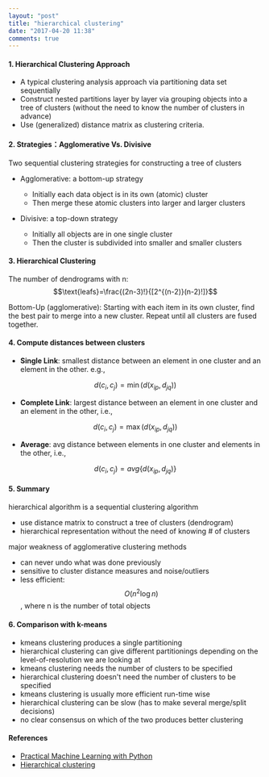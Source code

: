 ```yaml
---
layout: "post"
title: "hierarchical clustering"
date: "2017-04-20 11:38"
comments: true
---
```


#### 1. Hierarchical Clustering Approach

- A typical clustering analysis approach via partitioning data set sequentially
- Construct nested partitions layer by layer via grouping objects into a tree of clusters (without the need to know the number of clusters in advance)
- Use (generalized) distance matrix as clustering criteria.


####  2. Strategies：Agglomerative Vs. Divisive

Two sequential clustering strategies for constructing a tree of clusters

- Agglomerative: a bottom-up strategy
  - Initially each data object is in its own (atomic) cluster
  - Then merge these atomic clusters into larger and larger clusters

- Divisive: a top-down strategy
  - Initially all objects are in one single cluster
  - Then the cluster is subdivided into smaller and smaller clusters

#### 3. Hierarchical Clustering

The number of dendrograms with n: $$\text{leafs}=\frac{(2n-3)!}{[2^{(n-2)}(n-2)!]}$$

Bottom-Up (agglomerative): Starting with each item in its own cluster, find the best pair to merge into a new cluster. Repeat until all clusters are fused together.

#### 4. Compute distances between clusters

- **Single Link**: smallest distance between an element in one cluster and an element in the other. e.g.,

$$d(c_i,c_j)=\min(d(x_{ip},d_{jq}))$$


- **Complete Link**: largest distance between an element in one cluster and an element in the other, i.e.,

$$d(c_i,c_j)=\max(d(x_{ip},d_{jq}))$$


- **Average**: avg distance between elements in one cluster and elements in the other, i.e.,

$$d(c_i,c_j)=avg\{d(x_{ip},d_{jq})\}$$

#### 5. Summary

hierarchical algorithm is a sequential clustering algorithm
  - use distance matrix to construct a tree of clusters (dendrogram)
  - hierarchical representation without the need of knowing # of clusters

major weakness of agglomerative clustering methods
  - can never undo what was done previously
  - sensitive to cluster distance measures and noise/outliers
  - less efficient: $$O(n^2\log n)$$, where n is the number of total objects

#### 6. Comparison with k-means

- kmeans clustering produces a single partitioning
- hierarchical clustering can give different partitionings depending on the level-of-resolution we are looking at
- kmeans clustering needs the number of clusters to be specified
- hierarchical clustering doesn't need the number of clusters to be specified
- kmeans clustering is usually more efficient run-time wise
- hierarchical clustering can be slow (has to make several merge/split decisions)
- no clear consensus on which of the two produces better clustering

#### References
- [Practical Machine Learning with Python](https://www.youtube.com/watch?v=OGxgnH8y2NM&list=PLQVvvaa0QuDfKTOs3Keq_kaG2P55YRn5v)
- [Hierarchical clustering](https://nlp.stanford.edu/IR-book/html/htmledition/hierarchical-clustering-1.html)
